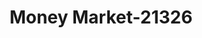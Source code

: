 ---
f_zip-code: 75165
f_state-code: TX
title: Money Market-21326
f_phone: 972-938-3212
f_city-only: Waxahachie
f_address: 324 N Elm Street Waxahachie
f_location-unique-id: '21326'
slug: money-market-21326
updated-on: '2024-05-30T13:46:58.046Z'
created-on: '2024-05-30T13:36:59.803Z'
published-on: '2024-05-30T13:54:32.469Z'
f_city-state: cms/city/waxahachie-tx.md
f_company: cms/company/money-market.md
f_state: cms/state/texas.md
layout: '[payday-loan].html'
tags: payday-loan
---